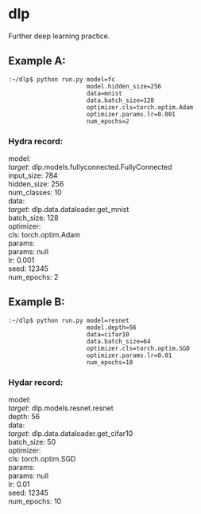 # dlp
Further deep learning practice. 

## Example A: 

```
:~/dlp$ python run.py model=fc 
                      model.hidden_size=256
                      data=mnist 
                      data.batch_size=128
                      optimizer.cls=torch.optim.Adam
                      optimizer.params.lr=0.001
                      num_epochs=2
```

### Hydra record:

model:  
  _target_: dlp.models.fullyconnected.FullyConnected  
  input_size: 784  
  hidden_size: 256  
  num_classes: 10  
data:  
  _target_: dlp.data.dataloader.get_mnist  
  batch_size: 128  
optimizer:  
  cls: torch.optim.Adam  
  params:  
    params: null  
    lr: 0.001  
seed: 12345  
num_epochs: 2  


## Example B:

```
:~/dlp$ python run.py model=resnet
                      model.depth=56
                      data=cifar10 
                      data.batch_size=64
                      optimizer.cls=torch.optim.SGD
                      optimizer.params.lr=0.01
                      num_epochs=10
```

### Hydar record:

model:  
  _target_: dlp.models.resnet.resnet  
  depth: 56  
data:  
  _target_: dlp.data.dataloader.get_cifar10  
  batch_size: 50  
optimizer:  
  cls: torch.optim.SGD  
  params:  
    params: null  
    lr: 0.01  
seed: 12345  
num_epochs: 10  


